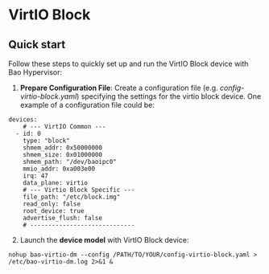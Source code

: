 # VirtIO Block

## Quick start

Follow these steps to quickly set up and run the VirtIO Block device with Bao Hypervisor:

1. **Prepare Configuration File**: Create a configuration file (e.g. *config-virtio-block.yaml*) specifying
the settings for the virtio block device. One example of a configuration file could be:

```
devices:
    # --- VirtIO Common ---
  - id: 0
    type: "block"
    shmem_addr: 0x50000000
    shmem_size: 0x01000000
    shmem_path: "/dev/baoipc0"
    mmio_addr: 0xa003e00
    irq: 47
    data_plane: virtio
    # --- Virtio Block Specific ---
    file_path: "/etc/block.img"
    read_only: false
    root_device: true
    advertise_flush: false
    # -----------------------------
```

2. Launch the **device model** with VirtIO Block device: 

```
nohup bao-virtio-dm --config /PATH/TO/YOUR/config-virtio-block.yaml > /etc/bao-virtio-dm.log 2>&1 &
```